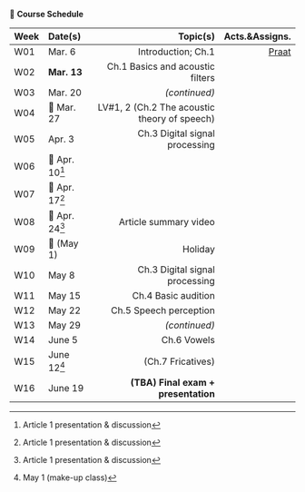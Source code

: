 🌱 **Course Schedule**

| Week | Date(s) | Topic(s) | Acts.&Assigns. |
|------|:------|----------:|--------:|
|  W01    | Mar. 6     |Introduction; Ch.1| [Praat](https://www.fon.hum.uva.nl/praat/)|
|  W02    | **Mar. 13** | Ch.1 Basics and acoustic filters |        |
|  W03    | Mar. 20 | _(continued)_         |        |
|  W04    | 💙 Mar. 27 | LV#1, 2 (Ch.2 The acoustic theory of speech) | |
|  W05    | Apr. 3 | Ch.3 Digital signal processing |        |
|  W06    | 💙 Apr. 10[^2] |  |        |
|  W07    | 💙 Apr. 17[^3] |   |        |
|  W08    | 💙 Apr. 24[^4] | Article summary video  |        |
|  W09    | 💛 (May 1) | Holiday | |
|  W10    | May 8 |   Ch.3 Digital signal processing |        |
|  W11    | May 15 | Ch.4 Basic audition|        |
|  W12    | May 22 | Ch.5 Speech perception |        |
|  W13    | May 29 | _(continued)_  |        |
|  W14    | June 5 | Ch.6 Vowels  |        |
|  W15    | June 12[^1] | (Ch.7 Fricatives) |        |
|  W16    | June 19 |**(TBA) Final exam + presentation** |        |

[^1]: May 1 (make-up class)
[^2]: Article 1 presentation & discussion
[^3]: Article 1 presentation & discussion
[^4]: Article 1 presentation & discussion
